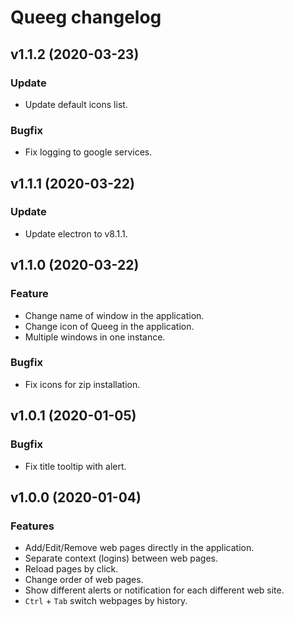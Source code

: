 # Queeg changelog

## v1.1.2 (2020-03-23)

### Update

- Update default icons list.

### Bugfix

- Fix logging to google services.

## v1.1.1 (2020-03-22)

### Update

- Update electron to v8.1.1.

## v1.1.0 (2020-03-22)

### Feature

- Change name of window in the application.
- Change icon of Queeg in the application.
- Multiple windows in one instance.

### Bugfix

- Fix icons for zip installation.

## v1.0.1 (2020-01-05)

### Bugfix

- Fix title tooltip with alert.

## v1.0.0 (2020-01-04)

### Features

- Add/Edit/Remove web pages directly in the application.
- Separate context (logins) between web pages.
- Reload pages by click.
- Change order of web pages.
- Show different alerts or notification for each different web site.
- `Ctrl` + `Tab` switch webpages by history.